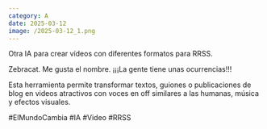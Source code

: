 ```yaml
--- 
category: A 
date: 2025-03-12 
image: /2025-03-12_1.png 
--- 
```


Otra IA para crear vídeos con diferentes formatos para RRSS.

​Zebracat. Me gusta el nombre. ¡¡¡La gente tiene unas ocurrencias!!!

Esta herramienta permite transformar textos, guiones o publicaciones de blog en videos atractivos con voces en off similares a las humanas, música y efectos visuales. ​

#ElMundoCambia #IA #Video #RRSS